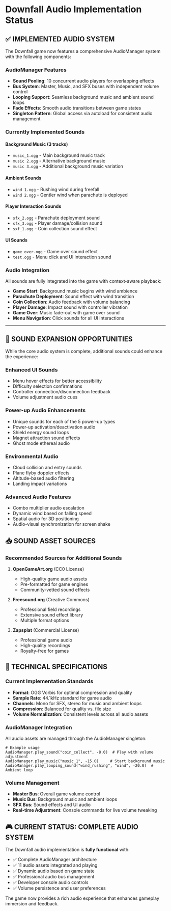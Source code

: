 # Downfall Audio Implementation Status

## ✅ IMPLEMENTED AUDIO SYSTEM

The Downfall game now features a comprehensive AudioManager system with the following components:

### AudioManager Features
- **Sound Pooling**: 10 concurrent audio players for overlapping effects
- **Bus System**: Master, Music, and SFX buses with independent volume control
- **Looping Support**: Seamless background music and ambient sound loops
- **Fade Effects**: Smooth audio transitions between game states
- **Singleton Pattern**: Global access via autoload for consistent audio management

### Currently Implemented Sounds

#### Background Music (3 tracks)
- `music_1.ogg` - Main background music track
- `music 2.ogg` - Alternative background music
- `music 3.ogg` - Additional background music variation

#### Ambient Sounds
- `wind 1.ogg` - Rushing wind during freefall
- `wind 2.ogg` - Gentler wind when parachute is deployed

#### Player Interaction Sounds
- `sfx_2.ogg` - Parachute deployment sound
- `sfx_3.ogg` - Player damage/collision sound
- `sxf_1.ogg` - Coin collection sound effect

#### UI Sounds
- `game_over.ogg` - Game over sound effect
- `test.ogg` - Menu click and UI interaction sound

### Audio Integration
All sounds are fully integrated into the game with context-aware playback:
- **Game Start**: Background music begins with wind ambience
- **Parachute Deployment**: Sound effect with wind transition
- **Coin Collection**: Audio feedback with volume balancing
- **Player Damage**: Impact sound with controller vibration
- **Game Over**: Music fade-out with game over sound
- **Menu Navigation**: Click sounds for all UI interactions

---

## 🎯 SOUND EXPANSION OPPORTUNITIES

While the core audio system is complete, additional sounds could enhance the experience:

### Enhanced UI Sounds
- Menu hover effects for better accessibility
- Difficulty selection confirmations
- Controller connection/disconnection feedback
- Volume adjustment audio cues

### Power-up Audio Enhancements
- Unique sounds for each of the 5 power-up types
- Power-up activation/deactivation audio
- Shield energy sound loops
- Magnet attraction sound effects
- Ghost mode ethereal audio

### Environmental Audio
- Cloud collision and entry sounds
- Plane flyby doppler effects
- Altitude-based audio filtering
- Landing impact variations

### Advanced Audio Features
- Combo multiplier audio escalation
- Dynamic wind based on falling speed
- Spatial audio for 3D positioning
- Audio-visual synchronization for screen shake

## 📥 SOUND ASSET SOURCES

### Recommended Sources for Additional Sounds
1. **OpenGameArt.org** (CC0 License)
   - High-quality game audio assets
   - Pre-formatted for game engines
   - Community-vetted sound effects

2. **Freesound.org** (Creative Commons)
   - Professional field recordings
   - Extensive sound effect library
   - Multiple format options

3. **Zapsplat** (Commercial License)
   - Professional game audio
   - High-quality recordings
   - Royalty-free for games

## 🔧 TECHNICAL SPECIFICATIONS

### Current Implementation Standards
- **Format**: OGG Vorbis for optimal compression and quality
- **Sample Rate**: 44.1kHz standard for game audio
- **Channels**: Mono for SFX, stereo for music and ambient loops
- **Compression**: Balanced for quality vs. file size
- **Volume Normalization**: Consistent levels across all audio assets

### AudioManager Integration
All audio assets are managed through the AudioManager singleton:
```gdscript
# Example usage
AudioManager.play_sound("coin_collect", -8.0)  # Play with volume adjustment
AudioManager.play_music("music_1", -15.0)     # Start background music
AudioManager.play_looping_sound("wind_rushing", "wind", -20.0)  # Ambient loop
```

### Volume Management
- **Master Bus**: Overall game volume control
- **Music Bus**: Background music and ambient loops
- **SFX Bus**: Sound effects and UI audio
- **Real-time Adjustment**: Console commands for live volume tweaking

## 🎮 CURRENT STATUS: COMPLETE AUDIO SYSTEM

The Downfall audio implementation is **fully functional** with:
- ✅ Complete AudioManager architecture
- ✅ 11 audio assets integrated and playing
- ✅ Dynamic audio based on game state
- ✅ Professional audio bus management
- ✅ Developer console audio controls
- ✅ Volume persistence and user preferences

The game now provides a rich audio experience that enhances gameplay immersion and feedback.
